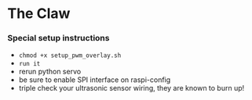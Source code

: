 # The Claw

### Special setup instructions

- `chmod +x setup_pwm_overlay.sh`
- `run it`
- rerun python servo
- be sure to enable SPI interface on raspi-config
- triple check your ultrasonic sensor wiring, they are known to burn up!
